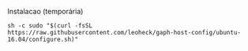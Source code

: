 
Instalacao (temporária)

```
sh -c sudo "$(curl -fsSL https://raw.githubusercontent.com/leoheck/gaph-host-config/ubuntu-16.04/configure.sh)"
```
